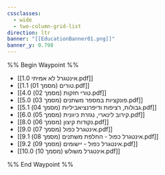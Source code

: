 ```yaml
---
cssclasses:
  - wide
  - two-column-grid-list
direction: ltr
banner: "[[EducationBanner01.png]]"
banner_y: 0.798
---
```


%% Begin Waypoint %%
- [[1.0 אינטגרל לא אמיתי.pdf]]
- [[1.1 טורים (מסמך 01).pdf]]
- [[4.0 טורי חזקות (מסמך 02).pdf]]
- [[5.0 פונקציות במספר משתנים (מסמך 03).pdf]]
- [[5.1 גבולות, רציפות ודיפרנציאביליות (מסמך 04).pdf]]
- [[6.0 קירוב לינארי, נגזרת כיוונית (מסמך 05).pdf]]
- [[8.0 נקודות קיצון (מסמך 06).pdf]]
- [[9.0 אינטגרל כפול (מסמך 07).pdf]]
- [[9.1 אינטגרל כפול - החלפת משתנים (מסמך 08).pdf]]
- [[9.2 אינטגרל כפול - יישומים (מסמך 09).pdf]]
- [[10.0 אינטגרל משולש (מסמך 10).pdf]]

%% End Waypoint %%